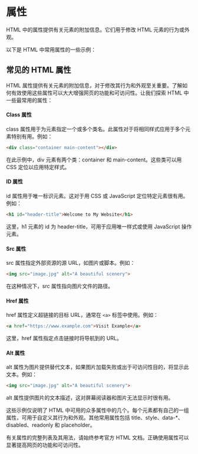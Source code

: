 # 属性

HTML 中的属性提供有关元素的附加信息。它们用于修改 HTML 元素的行为或外观。

以下是 HTML 中常用属性的一些示例：

## 常见的 HTML 属性

HTML 属性提供有关元素的附加信息，对于修改其行为和外观至关重要。了解如何有效使用这些属性可以大大增强网页的功能和可访问性。让我们探索 HTML 中一些最常用的属性：

#### Class 属性

class 属性用于为元素指定一个或多个类名。此属性对于将相同样式应用于多个元素特别有用。例如：

```html
<div class="container main-content"></div>
```

在此示例中，div 元素有两个类：container 和 main-content。这些类可以用 CSS 定位以应用特定样式。

#### ID 属性

id 属性用于唯一标识元素。这对于用 CSS 或 JavaScript 定位特定元素很有用。例如：

```html
<h1 id="header-title">Welcome to My Website</h1>
```

这里，h1 元素的 id 为 header-title，可用于应用唯一样式或使用 JavaScript 操作元素。

#### Src 属性

src 属性指定外部资源的源 URL，如图片或脚本。例如：

```html
<img src="image.jpg" alt="A beautiful scenery">
```

在这种情况下，src 属性指向图片文件的路径。

#### Href 属性

href 属性定义超链接的目标 URL，通常在 `<a>` 标签中使用。例如：

```html
<a href="https://www.example.com">Visit Example</a>
```

这里，href 属性指定点击链接时将导航到的 URL。

#### Alt 属性

alt 属性为图片提供替代文本，如果图片加载失败或出于可访问性目的，将显示此文本。例如：

```html
<img src="image.jpg" alt="A beautiful scenery">
```

alt 属性提供图片的文本描述，这对屏幕阅读器和图片无法显示时很有用。

这些示例仅说明了 HTML 中可用的众多属性中的几个。每个元素都有自己的一组属性，可用于自定义其行为和外观。其他常用属性包括 title、style、data-*、disabled、readonly 和 placeholder。

有关属性的完整列表及其用法，请始终参考官方 HTML 文档。正确使用属性可以显著提高网页的功能和可访问性。

